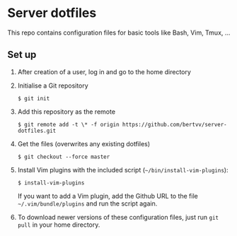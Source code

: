# Server dotfiles

This repo contains configuration files for basic tools like Bash, Vim, Tmux, ...

## Set up

1. After creation of a user, log in and go to the home directory
2. Initialise a Git repository

    ```console
    $ git init
    ```

3. Add this repository as the remote

    ```console
    $ git remote add -t \* -f origin https://github.com/bertvv/server-dotfiles.git
    ```

4. Get the files (overwrites any existing dotfiles)

    ```console
    $ git checkout --force master
    ```

5. Install Vim plugins with the included script (`~/bin/install-vim-plugins`):

    ```console
    $ install-vim-plugins
    ```

    If you want to add a Vim plugin, add the Github URL to the file `~/.vim/bundle/plugins` and run the script again.

6. To download newer versions of these configuration files, just run `git pull` in your home directory.
